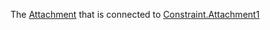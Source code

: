 The [Attachment](https://developer.roblox.com/en-us/api-reference/class/Attachment) that is connected to [Constraint.Attachment1](https://developer.roblox.com/en-us/api-reference/property/Constraint/Attachment1)